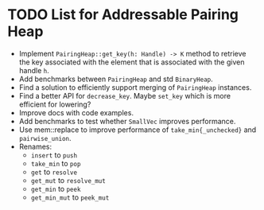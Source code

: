 TODO List for Addressable Pairing Heap
======================================

- Implement `PairingHeap::get_key(h: Handle) -> K` method to retrieve the key associated with the element that is associated with the given handle `h`.
- Add benchmarks between `PairingHeap` and std `BinaryHeap`.
- Find a solution to efficiently support merging of `PairingHeap` instances.
- Find a better API for `decrease_key`. Maybe `set_key` which is more efficient for lowering?
- Improve docs with code examples.
- Add benchmarks to test whether `SmallVec` improves performance.
- Use mem::replace to improve performance of `take_min{_unchecked}` and `pairwise_union`.
- Renames:
   - `insert` to `push`
   - `take_min` to `pop`
   - `get` to `resolve`
   - `get_mut` to `resolve_mut`
   - `get_min` to `peek`
   - `get_min_mut` to `peek_mut`
